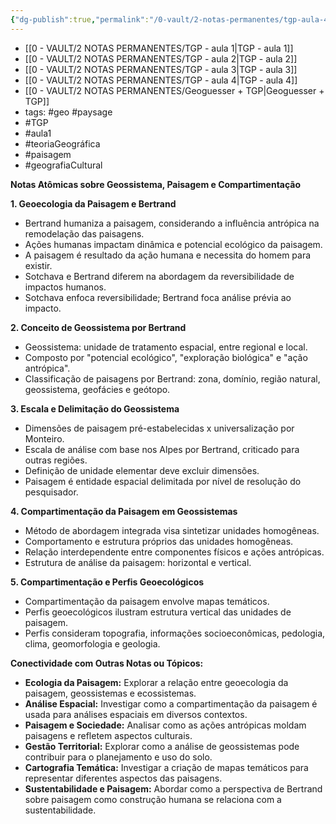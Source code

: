 ```yaml
---
{"dg-publish":true,"permalink":"/0-vault/2-notas-permanentes/tgp-aula-4/","tags":["permanente","geo","paysage","TGP","aula1","teoriaGeográfica","paisagem","geografiaCultural"],"dgHomeLink":true,"dgShowLocalGraph":true,"dgShowFileTree":true,"dgEnableSearch":true,"noteIcon":""}
---
```



- [[0 - VAULT/2 NOTAS PERMANENTES/TGP - aula 1\|TGP - aula 1]]
- [[0 - VAULT/2 NOTAS PERMANENTES/TGP - aula 2\|TGP - aula 2]]
- [[0 - VAULT/2 NOTAS PERMANENTES/TGP - aula 3\|TGP - aula 3]]
- [[0 - VAULT/2 NOTAS PERMANENTES/TGP - aula 4\|TGP - aula 4]]
- [[0 - VAULT/2 NOTAS PERMANENTES/Geoguesser + TGP\|Geoguesser + TGP]]
- tags: #geo #paysage 
- #TGP
- #aula1
- #teoriaGeográfica
- #paisagem
- #geografiaCultural

**Notas Atômicas sobre Geossistema, Paisagem e Compartimentação**

**1. Geoecologia da Paisagem e Bertrand**
   - Bertrand humaniza a paisagem, considerando a influência antrópica na remodelação das paisagens.
   - Ações humanas impactam dinâmica e potencial ecológico da paisagem.
   - A paisagem é resultado da ação humana e necessita do homem para existir.
   - Sotchava e Bertrand diferem na abordagem da reversibilidade de impactos humanos.
   - Sotchava enfoca reversibilidade; Bertrand foca análise prévia ao impacto.

**2. Conceito de Geossistema por Bertrand**
   - Geossistema: unidade de tratamento espacial, entre regional e local.
   - Composto por "potencial ecológico", "exploração biológica" e "ação antrópica".
   - Classificação de paisagens por Bertrand: zona, domínio, região natural, geossistema, geofácies e geótopo.

**3. Escala e Delimitação do Geossistema**
   - Dimensões de paisagem pré-estabelecidas x universalização por Monteiro.
   - Escala de análise com base nos Alpes por Bertrand, criticado para outras regiões.
   - Definição de unidade elementar deve excluir dimensões.
   - Paisagem é entidade espacial delimitada por nível de resolução do pesquisador.

**4. Compartimentação da Paisagem em Geossistemas**
   - Método de abordagem integrada visa sintetizar unidades homogêneas.
   - Comportamento e estrutura próprios das unidades homogêneas.
   - Relação interdependente entre componentes físicos e ações antrópicas.
   - Estrutura de análise da paisagem: horizontal e vertical.

**5. Compartimentação e Perfis Geoecológicos**
   - Compartimentação da paisagem envolve mapas temáticos.
   - Perfis geoecológicos ilustram estrutura vertical das unidades de paisagem.
   - Perfis consideram topografia, informações socioeconômicas, pedologia, clima, geomorfologia e geologia.

**Conectividade com Outras Notas ou Tópicos:**
- **Ecologia da Paisagem:** Explorar a relação entre geoecologia da paisagem, geossistemas e ecossistemas.
- **Análise Espacial:** Investigar como a compartimentação da paisagem é usada para análises espaciais em diversos contextos.
- **Paisagem e Sociedade:** Analisar como as ações antrópicas moldam paisagens e refletem aspectos culturais.
- **Gestão Territorial:** Explorar como a análise de geossistemas pode contribuir para o planejamento e uso do solo.
- **Cartografia Temática:** Investigar a criação de mapas temáticos para representar diferentes aspectos das paisagens.
- **Sustentabilidade e Paisagem:** Abordar como a perspectiva de Bertrand sobre paisagem como construção humana se relaciona com a sustentabilidade.